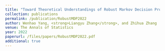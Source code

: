 ```yaml
---
title: "Toward Theoretical Understandings of Robust Markov Decision Processes: Sample Complexity and Asymptotics"
collection: publications
permalink: /publication/RobustMDP2022
author: Wenhao Yang, <strong>Liangyu Zhang</strong>, and Zhihua Zhang
venue: The Annals of Statistics
year: 2022
paperurl: /files/papers/RobustMDP2022.pdf
additional: true
---
```

